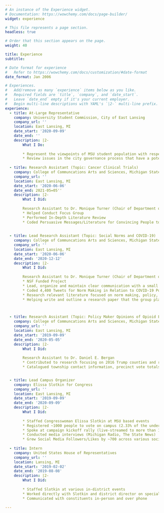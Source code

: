 ```yaml
---
# An instance of the Experience widget.
# Documentation: https://wowchemy.com/docs/page-builder/
widget: experience

# This file represents a page section.
headless: true

# Order that this section appears on the page.
weight: 40

title: Experience
subtitle:

# Date format for experience
#   Refer to https://wowchemy.com/docs/customization/#date-format
date_format: Jan 2006

# Experiences.
#   Add/remove as many `experience` items below as you like.
#   Required fields are `title`, `company`, and `date_start`.
#   Leave `date_end` empty if it's your current employer.
#   Begin multi-line descriptions with YAML's `|2-` multi-line prefix.
experience:
  - title: At-Large Representative
    company: University Student Commission, City of East Lansing
    company_url: ''
    location: East Lansing, MI
    date_start: '2020-09-09'
    date_end: ''
    description: |2-
        What I Do:
        
        * Represent the viewpoints of MSU student population with respect to city policies and legislation
        * Review issues in the city governance process that have a potential to affect the interests of the MSU student population and associated activities
        
  - title: Research Assistant (Topic: Cancer Clinical Trials)
    company: College of Communcations Arts and Sciences, Michigan State University
    company_url: ''
    location: East Lansing, MI
    date_start: '2020-06-06'
    date_end: 2021-05=05''
    description: |2-
        What I Did:
        
        Research Assistant to Dr. Monique Turner (Chair of Department of Communication)
        * Helped Conduct Focus Group
        * Performed In-Depth Literature Review
        * Coded Persuasive Messages/Literature for Convincing People to Join Clincal Trials
        
 
  - title: Lead Research Assistant (Topic: Social Norms and COVID-19)
    company: College of Communcations Arts and Sciences, Michigan State University
    company_url: ''
    location: East Lansing, MI
    date_start: '2020-06-06'
    date_end: '2020-12-12'
    description: |2-
        What I Did:
        
        Research Assistant to Dr. Monique Turner (Chair of Department of Communication)
        * NSF Funded Project
        * Lead, organize and maintain clear communication with a small research team alongside a chair of the
        * Coded 4,400 Tweets for Norm Making in Relation to COVID-19 Policy
        * Research relevant literature focused on norm making, policy, and COVID-19
        * Helping write and outline a research paper that the group plans to publish



  - title: Research Assistant (Topic: Policy Maker Opinions of Opioid Epidemic)
    company: College of Communcations Arts and Sciences, Michigan State University
    company_url: ''
    location: East Lansing, MI
    date_start: '2019-09-09'
    date_end: '2020-05-05'
    description: |2-
        What I Did:
        
        Research Assistant to Dr. Daniel E. Bergan
        * Contributed to research focusing on 2016 Trump counties and relation to opioid use
        * Catalogued township contact information, precinct vote totals, and other demographic information for over 600 townships in Michigan and Ohio


  - title: Lead Campus Organizer
    company: Elissa Slotkin for Congress
    company_url: ''
    location: East Lansing, MI
    date_start: '2019-09-09'
    date_end: '2020-09-09'
    description: |2-
        What I Did:
        
        * Staffed Congresswoman Elissa Slotkin at MSU based events
        * Registered ~1000 people to vote on campus (2.33% of the undergraduate student population)
        * Spoke at campaign kickoff rally (live-streamed to more than 1,000 people)
        * Conducted media interviews (Michigan Radio, The State News)
        * Grew Social Media Followers/Likes by ~700 across various social platforms
  
  - title: Intern
    company: United States House of Representatives
    company_url: ''
    location: Lansing, MI
    date_start: '2019-02-02'
    date_end: '2019-08-08'
    description: |2-
        What I Did:
        
        * Staffed Slotkin at various in-district events
        * Worked directly with Slotkin and district director on special projects
        * Communicated with constituents in-person and over phone
  
---
```

